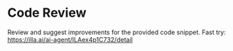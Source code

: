 # Code Review
Review and suggest improvements for the provided code snippet.
Fast try: https://illa.ai/ai-agent/ILAex4p1C732/detail

